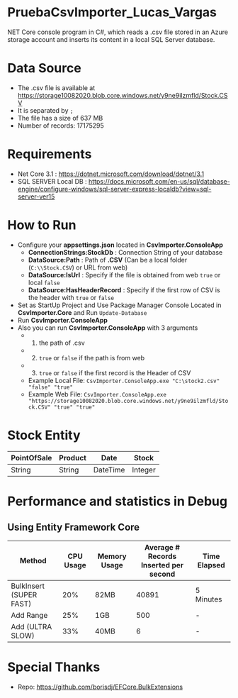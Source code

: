 # PruebaCsvImporter_Lucas_Vargas
NET Core console program in C#, which reads a .csv file stored in an Azure storage account and inserts its content in a local SQL Server database.

# Data Source
- The .csv file is available at https://storage10082020.blob.core.windows.net/y9ne9ilzmfld/Stock.CSV
- It is separated by `;`
- The file has a size of 637 MB
- Number of records: 17175295

# Requirements
- Net Core 3.1 : https://dotnet.microsoft.com/download/dotnet/3.1
- SQL SERVER Local DB : https://docs.microsoft.com/en-us/sql/database-engine/configure-windows/sql-server-express-localdb?view=sql-server-ver15

# How to Run
- Configure your **appsettings.json** located in **CsvImporter.ConsoleApp**
	- **ConnectionStrings:StockDb** : Connection String of your database
	- **DataSource:Path** : Path of **.CSV** (Can be a local folder (`C:\\Stock.CSV`) or URL from web)
	- **DataSource:IsUrl** : Specify if the file is obtained from web `true` or local `false`
	- **DataSource:HasHeaderRecord** : Specify if the first row of CSV is the header with `true` or `false`
- Set as StartUp Project and Use Package Manager Console Located in **CsvImporter.Core** and Run `Update-Database`
- Run **CsvImporter.ConsoleApp**
- Also you can run **CsvImporter.ConsoleApp** with 3 arguments
	- 1) the path of .csv
	- 2) `true` or `false` if the path is from web
	- 3) `true` or `false` if the first record is the Header of CSV
	- Example Local File: `CsvImporter.ConsoleApp.exe "C:\stock2.csv" "false" "true"` 
	- Example Web File: `CsvImporter.ConsoleApp.exe "https://storage10082020.blob.core.windows.net/y9ne9ilzmfld/Stock.CSV" "true" "true"`
# Stock Entity
| PointOfSale | Product | Date | Stock |
|--|--|--|--|
| String | String | DateTime | Integer

# Performance and statistics in Debug

## Using Entity Framework Core

| Method | CPU Usage | Memory Usage | Average # Records Inserted per second | Time Elapsed
|--|--|--|--|--|
| BulkInsert (SUPER FAST) | 20% | 82MB | 40891 | 5 Minutes
| Add Range | 25% | 1GB | 500 | -
| Add (ULTRA SLOW) | 33% | 40MB | 6 | -

# Special Thanks
- Repo: https://github.com/borisdj/EFCore.BulkExtensions


